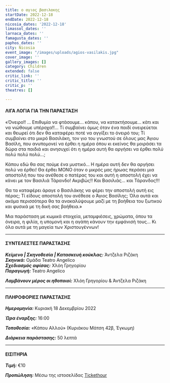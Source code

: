 ```yaml
---
title: ο αγιος βασιλακης
startDate: 2022-12-18
endDate: 2022-12-18
nicosia_dates: '2022-12-18'
limassol_dates: ''
larnaca_dates: ''
famagusta_dates: ''
paphos_dates: ''
city: Nicosia
event_image: "/images/uploads/agios-vasilakis.jpg"
cover_image: ''
gallery_images: []
category: Children
extended: false
critic_link: ''
critic_title: ''
critic_p: ''
theatres: []

---
```

#### ΛΙΓΑ ΛΟΓΙΑ ΓΙΑ ΤΗΝ ΠΑΡΑΣΤΑΣΗ

«Όνειρο!! ... Επιθυμία να φτάσουμε... κάπου, να κατακτήσουμε... κάτι και να νιώθουμε υπέροχα!!... Τί συμβαίνει όμως όταν ένα παιδί ονειρεύεται και θεωρεί ότι δεν θα καταφέρει ποτέ να αγγίξει το όνειρό του; Τί συμβαίνει στο μικρό Βασιλάκη, τον γιο του γνωστού σε όλους μας Άγιου Βασίλη, που ανυπομονεί να έρθει η ημέρα όπου κι εκείνος θα μοιράσει τα δώρα στα παιδιά και ανησυχεί ότι η ημέρα αυτή θα αργήσει να έρθει πολύ πολύ πολύ πολύ...;

Κάπου εδώ θα σας πούμε ένα μυστικό... Η ημέρα αυτή δεν θα αργήσει πολύ να έρθει! Θα έρθει ΜΟΝΟ όταν ο μικρός μας ήρωας περάσει μια αποστολή που του ανέθεσε ο πατέρας του και αυτή η αποστολή έχει να κάνει με τον Βασιλιά Τάρανδο! Ακριβώς!! Και Βασιλιάς... και Τάρανδος!!!

Θα τα καταφέρει άραγε ο Βασιλάκης να φέρει την αποστολή αυτή εις πέρας; Τί είδους αποστολή του ανέθεσε ο Άγιος Βασίλης; Όλα αυτά και ακόμα περισσότερα θα τα ανακαλύψουμε μαζί με τη βοήθεια του ξωτικού και φυσικά με τη δική σας βοήθεια.»

Μια παράσταση με κωμικά στοιχεία, μεταμφιέσεις, χρώματα, όπου τα όνειρα, η φιλία, η υπομονή και η αγάπη κάνουν την εμφάνισή τους... Κι όλα αυτά με τη μαγεία των Χριστουγέννων!

***

#### ΣΥΝΤΕΛΕΣΤΕΣ ΠΑΡΑΣΤΑΣΗΣ

**_Κείμενο | Σκηνοθεσία | Κατασκευή κούκλας:_** Άντζελα Ριζάκη  
**_Σκηνικά:_** Ομάδα Teatro Angelico  
**_Σχεδιασμός αφίσας:_** Χλόη Γρηγορίου  
**_Παραγωγή:_** Teatro Angelico

**_Λαμβάνουν μέρος οι ηθοποιοί:_** Χλόη Γρηγορίου & Άντζελα Ριζάκη

***

#### ΠΛΗΡΟΦΟΡΙΕΣ ΠΑΡΑΣΤΑΣΗΣ

**_Ημερομηνία:_** Κυριακή 18 Δεκεμβρίου 2022

**_Ώρα έναρξης:_** 16:00

**_Τοποθεσία:_** «Κάπου Αλλού» (Κυριάκου Μάτση 42β, Έγκωμη)

**_Διάρκεια παράστασης:_** 50 λεπτά

***

#### ΕΙΣΙΤΗΡΙΑ

**_Τιμή:_** €10

**_Προπώληση:_** Μέσω της ιστοσελίδας [Tickethour](https://shop.tickethour.com/ticketmaster_se_4064.html)